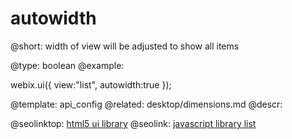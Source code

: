autowidth
=============


@short:
	width of view will be adjusted to show all items	

@type: boolean
@example:

webix.ui({
	view:"list",
    autowidth:true
});


@template:	api_config
@related:
	desktop/dimensions.md
@descr:



@seolinktop: [html5 ui library](https://webix.com)
@seolink: [javascript library list](https://webix.com/widget/list/)